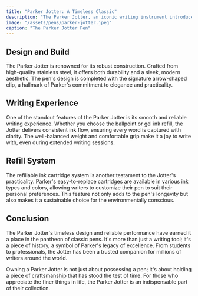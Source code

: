 ```yaml
---
title: "Parker Jotter: A Timeless Classic"
description: "The Parker Jotter, an iconic writing instrument introduced in 1954 by the Parker Pen Company, holds a special place in the hearts of pen enthusiasts. Its enduring popularity stems from a perfect blend of form and function, making it a staple in the world of fine writing."
image: "/assets/pens/parker-jotter.jpeg"
caption: "The Parker Jotter Pen"
---
```


## Design and Build

The Parker Jotter is renowned for its robust construction. Crafted from high-quality stainless steel, it offers both durability and a sleek, modern aesthetic. The pen's design is completed with the signature arrow-shaped clip, a hallmark of Parker's commitment to elegance and practicality.

## Writing Experience

One of the standout features of the Parker Jotter is its smooth and reliable writing experience. Whether you choose the ballpoint or gel ink refill, the Jotter delivers consistent ink flow, ensuring every word is captured with clarity. The well-balanced weight and comfortable grip make it a joy to write with, even during extended writing sessions.

## Refill System

The refillable ink cartridge system is another testament to the Jotter's practicality. Parker's easy-to-replace cartridges are available in various ink types and colors, allowing writers to customize their pen to suit their personal preferences. This feature not only adds to the pen's longevity but also makes it a sustainable choice for the environmentally conscious.

## Conclusion

The Parker Jotter's timeless design and reliable performance have earned it a place in the pantheon of classic pens. It's more than just a writing tool; it's a piece of history, a symbol of Parker's legacy of excellence. From students to professionals, the Jotter has been a trusted companion for millions of writers around the world.

Owning a Parker Jotter is not just about possessing a pen; it's about holding a piece of craftsmanship that has stood the test of time. For those who appreciate the finer things in life, the Parker Jotter is an indispensable part of their collection.
